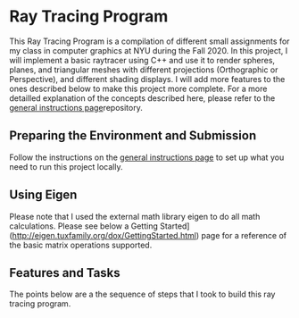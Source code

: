 # Ray Tracing Program

This Ray Tracing Program is a compilation of different small assignments for my class in computer graphics at NYU during the Fall 2020.
In this project, I will implement a basic raytracer using C++ and use it to render spheres, planes, and triangular meshes with different projections (Orthographic or Perspective), and different shading displays. I will add more features to the ones described below to make this project more complete. For a more detailled explanation of the concepts described here, please refer to the [general instructions page](../cg)repository.

## Preparing the Environment and Submission

Follow the instructions on the [general instructions page](../RULES.md) to set up what you need to run this project locally.

## Using Eigen

Please  note that I used the external math library eigen to do all math calculations. Please see below a Getting Started](http://eigen.tuxfamily.org/dox/GettingStarted.html) page for a reference of the basic matrix operations supported.

## Features and Tasks

The points below are a the sequence of steps that I took to build this ray tracing program.

###

